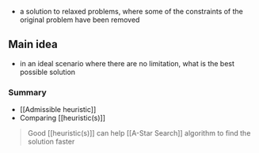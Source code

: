 - a solution to relaxed problems, where some of the constraints of the original problem have been removed

## Main idea
- in an ideal scenario where there are no limitation, what is the best possible solution

### Summary
- [[Admissible heuristic]]
- Comparing [[heuristic(s)]]
> Good [[heuristic(s)]] can help [[A-Star Search]] algorithm to find the solution faster